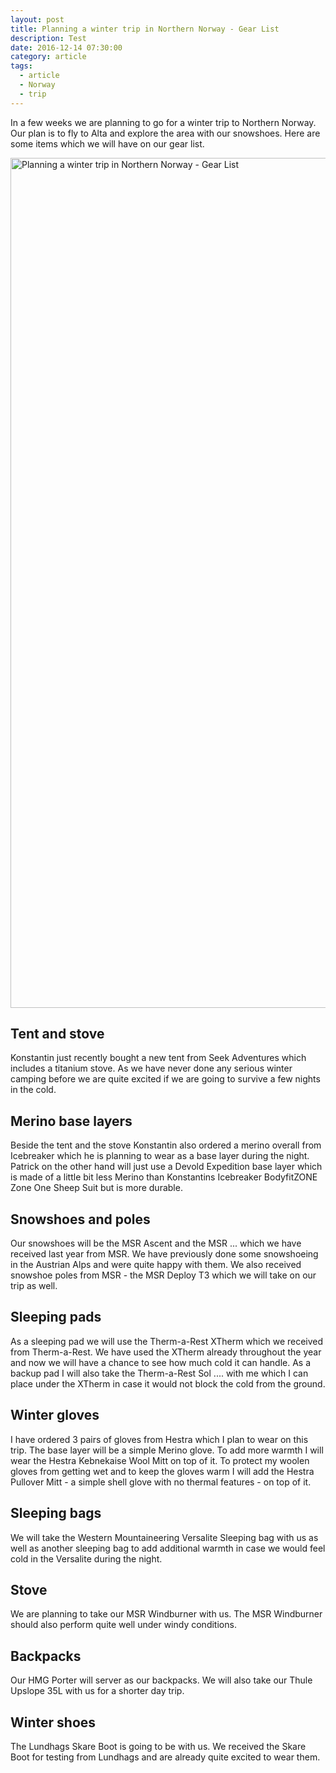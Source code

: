 ```yaml
---
layout: post
title: Planning a winter trip in Northern Norway - Gear List
description: Test
date: 2016-12-14 07:30:00
category: article
tags:
  - article
  - Norway
  - trip
---
```


In a few weeks we are planning to go for a winter trip to Northern Norway. Our plan is to fly to Alta and explore the area with our snowshoes. Here are some items which we will have on our gear list.

<a data-flickr-embed="true"  href="https://www.flickr.com/photos/90204224@N07/16347222209/in/album-72157651193131682/" title="Planning a winter trip in Northern Norway - Gear List"><img src="https://c2.staticflickr.com/8/7296/16347222209_cba90d844b_k.jpg" width="2048" height="1360" alt="Planning a winter trip in Northern Norway - Gear List"></a><script async src="//embedr.flickr.com/assets/client-code.js" charset="utf-8"></script>

<!--more-->

## Tent and stove
Konstantin just recently bought a new tent from Seek Adventures which includes a titanium stove. As we have never done any serious winter camping before we are quite excited if we are going to survive a few nights in the cold.

## Merino base layers
Beside the tent and the stove Konstantin also ordered a merino overall from Icebreaker which he is planning to wear as a base layer during the night. Patrick on the other hand will just use a Devold Expedition base layer which is made of a little bit less Merino than Konstantins Icebreaker BodyfitZONE Zone One Sheep Suit but is more durable.

## Snowshoes and poles
Our snowshoes will be the MSR Ascent and the MSR ... which we have received last year from MSR. We have previously done some snowshoeing in the Austrian Alps and were quite happy with them. We also received snowshoe poles from MSR - the MSR Deploy T3 which we will take on our trip as well.

## Sleeping pads
As a sleeping pad we will use the Therm-a-Rest XTherm which we received from Therm-a-Rest. We have used the XTherm already throughout the year and now we will have a chance to see how much cold it can handle. As a backup pad I will also take the Therm-a-Rest Sol .... with me which I can place under the XTherm in case it would not block the cold from the ground.

## Winter gloves
I have ordered 3 pairs of gloves from Hestra which I plan to wear on this trip. The base layer will be a simple Merino glove. To add more warmth I will wear the Hestra Kebnekaise Wool Mitt on top of it. To protect my woolen gloves from getting wet and to keep the gloves warm I will add the Hestra Pullover Mitt - a simple shell glove with no thermal features - on top of it.

## Sleeping bags
We will take the Western Mountaineering Versalite Sleeping bag with us as well as another sleeping bag to add additional warmth in case we would feel cold in the Versalite during the night.

## Stove
We are planning to take our MSR Windburner with us. The MSR Windburner should also perform quite well under windy conditions.

## Backpacks
Our HMG Porter will server as our backpacks. We will also take our Thule Upslope 35L with us for a shorter day trip.

## Winter shoes
The Lundhags Skare Boot is going to be with us. We received the Skare Boot for testing from Lundhags and are already quite excited to wear them.
